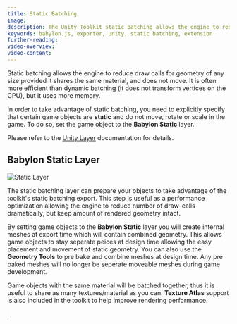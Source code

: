 ```yaml
---
title: Static Batching
image: 
description: The Unity Toolkit static batching allows the engine to reduce draw calls for geometry of any size provided it shares the same material, and does not move.
keywords: babylon.js, exporter, unity, static batching, extension
further-reading:
video-overview:
video-content:
---
```


Static batching allows the engine to reduce draw calls for geometry of any size provided it shares the same material, and does not move. It is often more efficient than dynamic batching (it does not transform vertices on the CPU), but it uses more memory.

In order to take advantage of static batching, you need to explicitly specify that certain game objects are **static** and do not move, rotate or scale in the game. To do so, set the game object to the **Babylon Static** layer. 

Please refer to the [Unity Layer](https://docs.unity3d.com/Manual/Layers.html) documentation for details.


## Babylon Static Layer

![Static Layer](/img/exporters/unity/staticlayer.jpg)

The static batching layer can prepare your objects to take advantage of the toolkit's static batching export. This step is useful as a performance optimization allowing the engine to reduce number of draw-calls dramatically, but keep amount of rendered geometry intact.

By setting game objects to the **Babylon Static** layer you will create internal meshes at export time which will contain combined geometry. This allows game objects to stay seperate peices at design time allowing the easy placement and movement of static geometry. You can also use the **Geometry Tools** to pre bake and combine meshes at design time. Any pre baked meshes will no longer be seperate moveable meshes during game development.

Game objects with the same material will be batched together, thus it is useful to share as many textures/material as you can. **Texture Atlas** support is also included in the toolkit to help improve rendering performance.

.